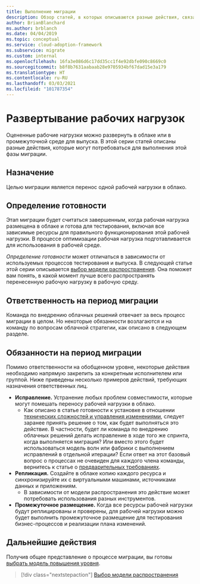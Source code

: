 ```yaml
---
title: Выполнение миграции
description: Обзор статей, в которых описываются разные действия, связанные с переносом рабочей нагрузки в Azure.
author: BrianBlanchard
ms.author: brblanch
ms.date: 04/04/2019
ms.topic: conceptual
ms.service: cloud-adoption-framework
ms.subservice: migrate
ms.custom: internal
ms.openlocfilehash: 16fa3e086d6c17dd35cc1f4e92dbfe090c8669c0
ms.sourcegitcommit: b8f8b7631aabaab28e9705934bf67dad15e3a179
ms.translationtype: HT
ms.contentlocale: ru-RU
ms.lasthandoff: 03/03/2021
ms.locfileid: "101787354"
---
```

# <a name="deploy-workloads"></a>Развертывание рабочих нагрузок

Оцененные рабочие нагрузки можно развернуть в облаке или в промежуточной среде для выпуска. В этой серии статей описаны разные действия, которые могут потребоваться для выполнения этой фазы миграции.

## <a name="objective"></a>Назначение

Целью миграции является перенос одной рабочей нагрузки в облако.

## <a name="definition-of-done"></a>Определение готовности

Этап миграции будет считаться завершенным, когда рабочая нагрузка размещена в облаке и готова для тестирования, включая все зависимые ресурсы для правильного функционирования этой рабочей нагрузки. В процессе оптимизации рабочая нагрузка подготавливается для использования в рабочей среде.

*Определение готовности* может отличаться в зависимости от используемых процессов тестирования и выпуска. В следующей статье этой серии описывается [выбор модели распространения](./promotion-models.md). Она поможет вам понять, в какой момент лучше всего распространять перенесенную рабочую нагрузку в рабочую среду.

## <a name="accountability-during-migration"></a>Ответственность на период миграции

Команда по внедрению облачных решений отвечает за весь процесс миграции в целом. Но некоторые обязанности возлагаются и на команду по вопросам облачной стратегии, как описано в следующем разделе.

## <a name="responsibilities-during-migration"></a>Обязанности на период миграции

Помимо ответственности на обобщенном уровне, некоторые действия необходимо напрямую закрепить за конкретным исполнителем или группой. Ниже приведены несколько примеров действий, требующих назначения ответственных лиц.

- **Исправление.** Устранение любых проблем совместимости, которые могут помешать переносу рабочей нагрузки в облако.
  - Как описано в статье готовности к установке в отношении [технических сложностей и управления изменениями](../prerequisites/technical-complexity.md), следует заранее принять решение о том, как будет выполняться это действие. В частности, будет ли команда по внедрению облачных решений делать исправление в ходе того же спринта, когда выполняется миграция? Или вместо этого будет использоваться модель волн или фабрики с выполнением исправлений в отдельной итерации? Если ответ на этот базовый вопрос о процессах не очевиден для каждого члена команды, вернитесь к статье о [предварительных требованиях](../prerequisites/index.md).
- **Репликация.** Создайте в облаке копию каждого ресурса и синхронизируйте их с виртуальными машинами, источниками данных и приложениям.
  - В зависимости от модели распространения это действие может потребовать использования разных инструментов.
- **Промежуточное размещение.** Когда все ресурсы рабочей нагрузки будут реплицированы и проверены, для рабочей нагрузки можно будет выполнить промежуточное размещение для тестирования бизнес-процессов и реализации плана изменений.

## <a name="next-steps"></a>Дальнейшие действия

Получив общее представление о процессе миграции, вы готовы [выбрать модель повышения уровня](./promotion-models.md).

> [!div class="nextstepaction"]
> [Выбор модели распространения](./promotion-models.md)
